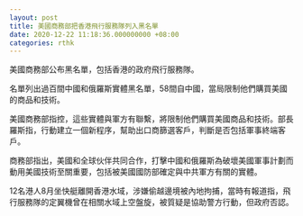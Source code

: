 ```yaml
---
layout: post
title: 美國商務部把香港飛行服務隊列入黑名單
date: 2020-12-22 11:18:36.000000000 +08:00
categories: rthk
---
```


美國商務部公布黑名單，包括香港的政府飛行服務隊。

名單列出過百間中國和俄羅斯實體黑名單，58間自中國，當局限制他們購買美國的商品和技術。

美國商務部指控，這些實體與軍方有聯繫，將限制他們購買美國商品和技術。部長羅斯指，行動建立一個新程序，幫助出口商篩選客戶，判斷是否包括軍事終端客戶。

商務部指出，美國和全球伙伴共同合作，打擊中國和俄羅斯為破壞美國軍事計劃而動用美國技術至關重要，包括被美國國防部確定與中共軍方有關的實體。

12名港人8月坐快艇離開香港水域，涉嫌偷越邊境被內地拘捕，當時有報道指，飛行服務隊的定翼機曾在相關水域上空盤旋，被質疑是協助警方行動，但政府否認。
